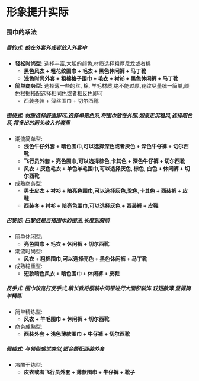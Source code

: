 # 形象提升实际
### 围巾的系法
##### 垂钓式: 披在外套外或者放入外套中
- **轻松时尚型:** 选择丰富,大胆的颜色,材质选择粗厚尼龙或者棉
  - **黑色风衣 + 粗花纹围巾 + 毛衣 + 黑色休闲裤 + 马丁靴**
  - **浅色时尚外套 + 粗棉格子围巾 + 毛衣 + 衬衫 + 黑色休闲裤 + 马丁靴**
- **简单商务型:** 选择薄一些的丝, 棉, 羊毛材质,绝不能过厚,花纹尽量统一简单,颜色根据搭配选择相同色或者相反色即可
  - 西装套装 + 薄丝围巾 + 切尔西靴
##### 围绕式: 材质选择舒适即可.选择单亮色系,将围巾放在外部.如果走沉稳风,选择暗色系,将多出的两头收入外套里
- 潮流简单型:
  - **浅色牛仔外套 + 暗色围巾,可以选择深色或者灰色 + 深色牛仔裤 + 切尔西靴**
  - **飞行员外套 + 亮色围巾,可以选择棕色,卡其色 + 深色牛仔裤 + 切尔西靴**
  - **风衣 + 灰色毛衣 + 单色羊毛围巾,可以选择灰色, 棕色, 白色 + 休闲裤 + 切尔西靴**
- 成熟商务型:
  - **男士皮衣 + 衬衫 + 暗亮色围巾,可以选择灰色,驼色,卡其色 + 西装裤 + 皮鞋**
  - **西装套 + 衬衫 + 暗亮色围巾,可以选择灰色 + 西装裤 + 皮鞋**
##### 巴黎结: 巴黎结是百搭围巾的围法,长度到胸前
- 简单休闲型:
  - **亮色围巾 + 毛衣 + 休闲裤 + 切尔西靴**
- 潮流时尚型:
  - **风衣 + 粗棉围巾,可以选择亮色 + 黑色休闲裤 + 马丁靴**
- 成熟稳重型:
  - **短款暗色风衣 + 暗色围巾 + 休闲裤 + 皮鞋**
##### 反手式: 围巾较宽打反手式,稍长款将服装中间带进行大面积装饰.较短款薄,显得简单精练
- 简单精练型:
  - **风衣 + 羊毛围巾 + 休闲裤 + 切尔西靴**
- 商务成熟型:
  - **西装外套 + 浅色薄款围巾 + 牛仔裤 + 切尔西靴**
##### 假结式: 与领带感觉类似,适合搭配西装外套
- 冷酷干练型:
  - **皮衣或者飞行员外套 + 薄款围巾 + 牛仔裤 + 靴子**
